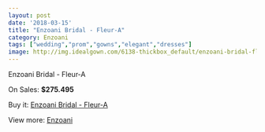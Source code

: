 ```yaml
---
layout: post
date: '2018-03-15'
title: "Enzoani Bridal - Fleur-A"
category: Enzoani
tags: ["wedding","prom","gowns","elegant","dresses"]
image: http://img.idealgown.com/6138-thickbox_default/enzoani-bridal-fleur-a.jpg
---
```

Enzoani Bridal - Fleur-A

On Sales: **$275.495**
<a href="https://www.idealgown.com/en/enzoani/2677-enzoani-bridal-fleur-a.html"><amp-img layout="responsive" width="600" height="600" src="//img.idealgown.com/6138-thickbox_default/enzoani-bridal-fleur-a.jpg" alt="Enzoani Bridal - Fleur-A 0" /></a>

Buy it: [Enzoani Bridal - Fleur-A](https://www.idealgown.com/en/enzoani/2677-enzoani-bridal-fleur-a.html "Enzoani Bridal - Fleur-A")

View more: [Enzoani](https://www.idealgown.com/en/32-enzoani "Enzoani")